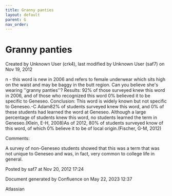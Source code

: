 ```yaml
---
title: Granny panties
layout: default
parent: G
nav_order:
---
```


# Granny panties

Created by  Unknown User (crk4), last modified by  Unknown User (saf7) on Nov 19, 2012

n - this word is new in 2006 and refers to female underwear which sits high on the waist and may be baggy in the butt region. Can you believe she's wearing ''granny panties''? Results: 92% of those surveyed knew this word in 2006, and of those who recognized this word 0% believed it to be specific to Geneseo. Conclusion: This word is widely known but not specific to Geneseo.-C Adam82% of students surveyed knew this word, and 0% of these students had learned the word at Geneseo. Although a large percentage of students knew this word, no students learned the term in Geneseo.(Klein, E-H, 2008)As of 2012, 80% of students surveyed know of this word, of which 0% believe it to be of local origin.(Fischer, G-M, 2012)

Comments:

A survey of non-Geneseo students showed that this was a term that was not unique to Geneseo and was, in fact, very common to college life in general.

Posted by saf7 at Nov 20, 2012 17:24

Document generated by Confluence on May 22, 2023 12:37

Atlassian
